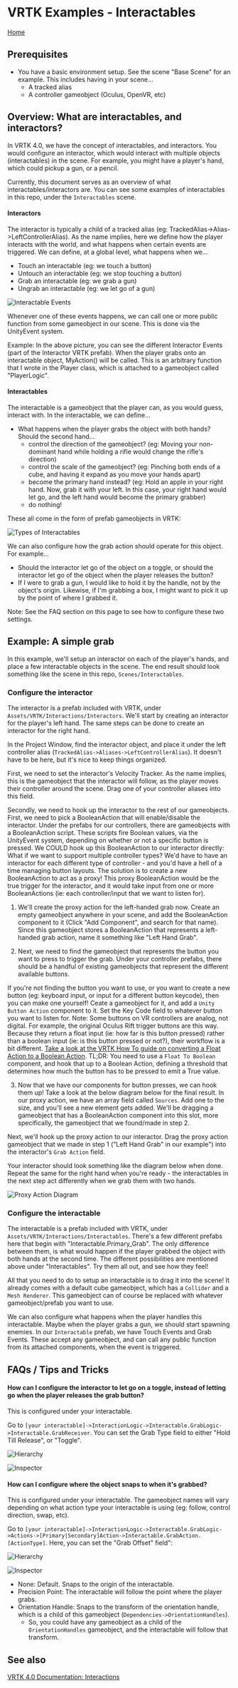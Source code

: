 # VRTK Examples - Interactables

[Home](README.md)

## Prerequisites

* You have a basic environment setup. See the scene "Base Scene" for an example. This includes having in your scene...
	* A tracked alias
	* A controller gameobject (Oculus, OpenVR, etc)

## Overview: What are interactables, and interactors?

In VRTK 4.0, we have the concept of interactables, and interactors. You would configure an interactor, which would interact with multiple objects (interactables) in the scene. For example, you might have a player's hand, which could pickup a gun, or a pencil.

Currently, this document serves as an overview of what interactables/interactors are. You can see some examples of interactables in this repo, under the `Interactables` scene.

#### Interactors

The interactor is typically a child of a tracked alias (eg: TrackedAlias-\>Alias-\>LeftControllerAlias). As the name implies, here we define how the player interacts with the world, and what happens when certain events are triggered. We can define, at a global level, what happens when we...

- Touch an interactable (eg: we touch a button)
- Untouch an interactable (eg: we stop touching a button)
- Grab an interactable (eg: we grab a gun)
- Ungrab an interactable (eg: we let go of a gun)

![Interactable Events](/assets/interactables/interactorEvents)

Whenever one of these events happens, we can call one or more public function from some gameobject in our scene. This is done via the UnityEvent system. 

Example: In the above picture, you can see the different Interactor Events (part of the Interactor VRTK prefab). When the player grabs onto an interactable object, MyAction() will be called. This is an arbitrary function that I wrote in the Player class, which is attached to a gameobject called "PlayerLogic".

#### Interactables

The interactable is a gameobject that the player can, as you would guess, interact with. In the interactable, we can define...

- What happens when the player grabs the object with both hands? Should the second hand...
	- control the direction of the gameobject? (eg: Moving your non-dominant hand while holding a rifle would change the rifle's direction)
	- control the scale of the gameobject? (eg: Pinching both ends of a cube, and having it expand as you move your hands apart)
	- become the primary hand instead? (eg: Hold an apple in your right hand. Now, grab it with your left. In this case, your right hand would let go, and the left hand would become the primary grabber)
	- do nothing!

These all come in the form of prefab gameobjects in VRTK:

![Types of Interactables](/assets/interactables/interactableTypes.png)

We can also configure how the grab action should operate for this object. For example...

- Should the interactor let go of the object on a toggle, or should the interactor let go of the object when the player releases the button? 
- If I were to grab a gun, I would like to hold it by the handle, not by the object's origin. Likewise, if I'm grabbing a box, I might want to pick it up by the point of where I grabbed it.

Note: See the FAQ section on this page to see how to configure these two settings.

## Example: A simple grab

In this example, we'll setup an interactor on each of the player's hands, and place a few interactable objects in the scene. The end result should look something like the scene in this repo, `Scenes/Interactables`.

### Configure the interactor

The interactor is a prefab included with VRTK, under `Assets/VRTK/Interactions/Interactors`. We'll start by creating an interactor for the player's left hand. The same steps can be done to create an interactor for the right hand.

In the Project Window, find the interactor object, and place it under the left controller alias (`TrackedAlias->Aliases->LeftControllerAlias`). It doesn't have to be here, but it's nice to keep things organized. 

First, we need to set the interactor's Velocity Tracker. As the name implies, this is the gameobject that the interactor will follow, as the player moves their controller around the scene. Drag one of your controller aliases into this field.

Secondly, we need to hook up the interactor to the rest of our gameobjects. First, we need to pick a BooleanAction that will enable/disable the interactor. Under the prefabs for our controllers, there are gameobjects with a BooleanAction script. These scripts fire Boolean values, via the UnityEvent system, depending on whether or not a specific button is pressed. We COULD hook up this BooleanAction to our interactor directly: What if we want to support multiple controller types? We'd have to have an interactor for each different type of controller - and you'd have a hell of a time managing button layouts. The solution is to create a new BooleanAction to act as a proxy! This proxy BooleanAction would be the true trigger for the interactor, and it would take input from one or more BooleanActions (ie: each controller/input that we want to listen for).


1. We'll create the proxy action for the left-handed grab now. Create an empty gameobject anywhere in your scene, and add the BooleanAction component to it (Click "Add Component", and search for that name). Since this gameobject stores a BooleanAction that represents a left-handed grab action, name it something like "Left Hand Grab".

2. Next, we need to find the gameobject that represents the button you want to press to trigger the grab. Under your controller prefabs, there should be a handful of existing gameobjects that represent the different available buttons. 

If you're not finding the button you want to use, or you want to create a new button (eg: keyboard input, or input for a different button keycode), then you can make one yourself! Ceate a gameobject for it, and add a `Unity Button Action` component to it. Set the Key Code field to whatever button you want to listen for. Note: Some buttons on VR controllers are analog, not digital. For example, the original Oculus Rift trigger buttons are this way. Because they return a float input (ie: how far is this button pressed) rather than a boolean input (ie: is this button pressed or not?), their workflow is a bit different. [Take a look at the VRTK How To guide on converting a Float Action to a Boolean Action](https://academy.vrtk.io/Documentation/HowToGuides/Actions/ConvertingAFloatActionToABooleanAction/). TL;DR: You need to use a `Float To Boolean` component, and hook that up to a Boolean Action, defining a threshold that determines how much the button has to be pressed to emit a True value.

3. Now that we have our components for button presses, we can hook them up! Take a look at the below diagram below for the final result. In our proxy action, we have an array field called `Sources`. Add one to the size, and you'll see a new element gets added. We'll be dragging a gameobject that has a BooleanAction component into this slot, more specifically, the gameobject that we found/made in step 2.

Next, we'll hook up the proxy action to our interactor. Drag the proxy action gameobject that we made in step 1 ("Left Hand Grab" in our example") into the interactor's `Grab Action` field.

Your interactor should look something like the diagram below when done. Repeat the same for the right hand when you're ready - the interactables in the next step act differently when we grab them with two hands.

![Proxy Action Diagram](/assets/interactables/reverseproxydiagram.png)


### Configure the interactable

The interactable is a prefab included with VRTK, under `Assets/VRTK/Interactions/Interactables`. There's a few different prefabs here that begin with "Interactable.Primary_Grab". The only difference between them, is what would happen if the player grabbed the object with both hands at the second time. The different possibilities are mentioned above under "Interactables". Try them all out, and see how they feel!

All that you need to do to setup an interactable is to drag it into the scene! It already comes with a default cube gameobject, which has a `Collider` and a `Mesh Renderer`. This gameobject can of course be replaced with whatever gameobject/prefab you want to use.

We can also configure what happens when the player handles this interactable. Maybe when the player grabs a gun, we should start spawning enemies. In our `Interactable` prefab, we have Touch Events and Grab Events. These accept any gameobject, and can call any public function from its attached components, when the event is triggered.

## FAQs / Tips and Tricks

#### How can I configure the interactor to let go on a toggle, instead of letting go when the player releases the grab button?

This is configured under your interactable. 

Go to `[your interactable]->InteractionLogic->Interactable.GrabLogic->Interactable.GrabReceiver`. You can set the Grab Type field to either "Hold Till Release", or "Toggle".

![Hierarchy](assets/interactables/grabtype1.png)

![Inspector](/assets/interactables/grabtype2.png)


#### How can I configure where the object snaps to when it's grabbed?

This is configured under your interactable. The gameobject names will vary depending on what action type your interactable is using (eg: follow, control direction, swap, etc). 

Go to `[your interactable]->InteractionLogic->Interactable.GrabLogic->Actions->[Primary|Secondary]Action->Interactable.GrabAction.[ActionType]`. Here, you can set the "Grab Offset" field":

![Hierarchy](assets/interactables/followTracking1.png)

![Inspector](/assets/interactables/followTracking2.png)

- None: Default. Snaps to the origin of the interactable.
- Precision Point: The interactable will follow the point where the player grabs.
- Orientation Handle: Snaps to the transform of the orientation handle, which is a child of this gameobject (`Dependencies->OrientationHandles`). 
	- So, you could have any gameobject as a child of the `OrientationHandles` gameobject, and the interactable will follow that transform.

## See also

[VRTK 4.0 Documentation: Interactions](https://academy.vrtk.io/Documentation/HowToGuides/Interactions)
